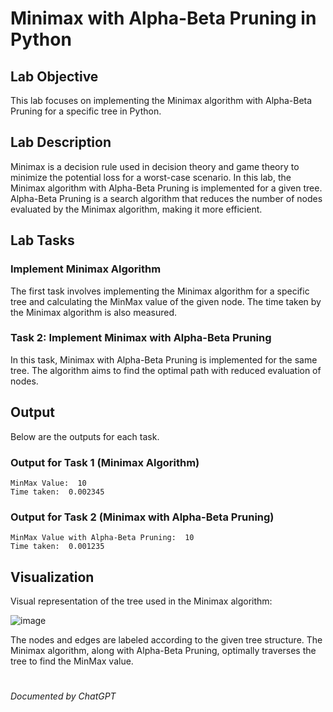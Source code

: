 # Minimax with Alpha-Beta Pruning in Python

## Lab Objective
This lab focuses on implementing the Minimax algorithm with Alpha-Beta Pruning for a specific tree in Python.

## Lab Description
Minimax is a decision rule used in decision theory and game theory to minimize the potential loss for a worst-case scenario. In this lab, the Minimax algorithm with Alpha-Beta Pruning is implemented for a given tree. Alpha-Beta Pruning is a search algorithm that reduces the number of nodes evaluated by the Minimax algorithm, making it more efficient.

## Lab Tasks

### Implement Minimax Algorithm
The first task involves implementing the Minimax algorithm for a specific tree and calculating the MinMax value of the given node. The time taken by the Minimax algorithm is also measured.

### Task 2: Implement Minimax with Alpha-Beta Pruning
In this task, Minimax with Alpha-Beta Pruning is implemented for the same tree. The algorithm aims to find the optimal path with reduced evaluation of nodes.

## Output
Below are the outputs for each task.

### Output for Task 1 (Minimax Algorithm)
```
MinMax Value:  10
Time taken:  0.002345
```

### Output for Task 2 (Minimax with Alpha-Beta Pruning)
```
MinMax Value with Alpha-Beta Pruning:  10
Time taken:  0.001235
```

## Visualization
Visual representation of the tree used in the Minimax algorithm:

![image](https://github.com/WajeehaTahir/ai-and-dss-labs/assets/88159584/9198c07d-00b1-44db-aa94-01c602a330a8)

The nodes and edges are labeled according to the given tree structure. The Minimax algorithm, along with Alpha-Beta Pruning, optimally traverses the tree to find the MinMax value.
#
_Documented by ChatGPT_
